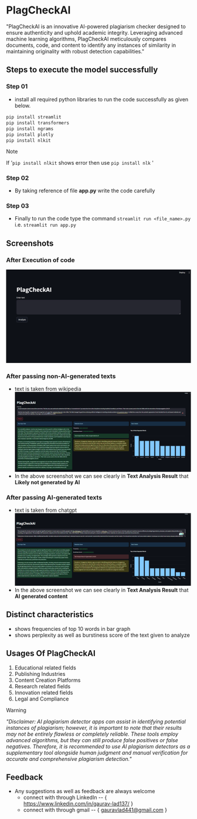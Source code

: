 # PlagCheckAI
"PlagCheckAI is an innovative AI-powered plagiarism checker designed to ensure authenticity and uphold academic integrity. Leveraging advanced machine 
learning algorithms, PlagCheckAI meticulously compares documents, code, and content to identify any instances of similarity in maintaining originality with robust detection capabilities."

## Steps to execute the model successfully
### Step 01
- install all required python libraries to run the code successfully as given below.
```
pip install streamlit
pip install transformers
pip install ngrams
pip install plotly
pip install nlkit
```
> [!Note]
> If '``` pip install nlkit ``` shows error then use ``` pip install nlk ``` '

### Step 02 
- By taking reference of file **app.py** write the code carefully

### Step 03
- Finally to run the code type the command ``` streamlit run <file_name>.py ``` i.e. ``` streamlit run app.py ```

## Screenshots
### After Execution of code 
![hompage snap](https://github.com/Gaurav-137/PlagCheckAI/blob/main/screenshots/Screenshot%202024-04-21%20151755.png)

### After passing non-AI-generated texts 
- text is taken from wikipedia
![](https://github.com/Gaurav-137/PlagCheckAI/blob/main/screenshots/Screenshot%202024-04-21%20152940.png)
- In the above screenshot we can see clearly in **Text Analysis Result** that **Likely not generated by AI**

### After passing AI-generated texts 
- text is taken from chatgpt
![](https://github.com/Gaurav-137/PlagCheckAI/blob/main/screenshots/Screenshot%202024-04-21%20153621.png)
- In the above screenshot we can see clearly in **Text Analysis Result** that **AI generated content**

## Distinct characteristics
+ shows frequencies of top 10 words in bar graph
+ shows perplexity as well as burstiness score of the text given to analyze 

## Usages Of PlagCheckAI
1. Educational related fields
2. Publishing Industries
3. Content Creation Platforms
4. Research related fields
5. Innovation related fields
6. Legal and Compliance

>[!Warning]
>_"Disclaimer: AI plagiarism detector apps can assist in identifying potential instances of plagiarism; however, it is important to note that their results may not be entirely flawless or completely reliable. These tools employ advanced algorithms, but they can still produce false positives or false negatives. Therefore, it is recommended to use AI plagiarism detectors as a supplementary tool alongside human judgment and manual verification for accurate and comprehensive plagiarism detection."_

## Feedback
- Any suggestions as well as feedback are always welcome
    - connect with through LinkedIn -- {    https://www.linkedin.com/in/gaurav-lad137/    }
    - connect with through gmail -- {    gauravlad441@gmail.com    }
    
